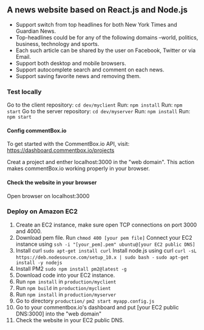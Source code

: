 ## A news website based on React.js and Node.js 

- Support switch from  top headlines for both New York Times and Guardian News.
- Top-headlines  could  be  for  any  of  the following domains –world, politics, business, technology and sports.
- Each such article can be shared by the user on Facebook, Twitter or via Email.
- Support both desktop and mobile browsers.
- Support autocomplete search and comment on each news.
- Support saving favorite news and removing them.


### Test locally
Go to the client repository: `cd dev/myclient`
Run: `npm install`
Run: `npm start`
Go to the server repository: `cd dev/myserver`
Run: `npm install`
Run: `npm start`

#### Config commentBox.io

To get started with the CommentBox.io API, visit: https://dashboard.commentbox.io/projects

Creat a project and enther localhost:3000 in the "web domain". This action makes commentBox.io working properly in your browser.

#### Check the website in your browser
Open browser on localhost:3000

### Deploy on Amazon EC2

1. Create an EC2 instance, make sure open TCP connections on port 3000 and 4000.
2. Download pem file. 
Run `chmod 400 [your pem file]` 
Connect your EC2 instance using
`ssh -i "[your_pem].pem" ubuntu@[your EC2 public DNS]`
3. Install curl
`sudo apt-get install curl`
Install node.js using curl
`curl -sL https://deb.nodesource.com/setup_10.x | sudo bash -`
`sudo apt-get install -y nodejs`
4. Install PM2
`sudo npm install pm2@latest -g`
5. Download code into your EC2 instance. 
6. Run `npm install` in `production/myclient`
7. Run `npm build` in `production/myclient`
8. Run `npm install` in `production/myserver`
9. Go to directory `production/`
`pm2 start myapp.config.js`
10. Go to your commentbox.io's dashboard and put [your EC2 public DNS:3000] into the "web domain"
11. Check the website in your EC2 public DNS.

